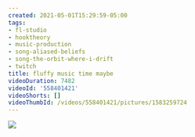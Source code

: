 ```yaml
---
created: 2021-05-01T15:29:59-05:00
tags:
- fl-studio
- hooktheory
- music-production
- song-aliased-beliefs
- song-the-orbit-where-i-drift
- twitch
title: fluffy music time maybe
videoDuration: 7482
videoId: '558401421'
videoShorts: []
videoThumbId: /videos/558401421/pictures/1583259724
---
```


![](20210501202959.jpg)
